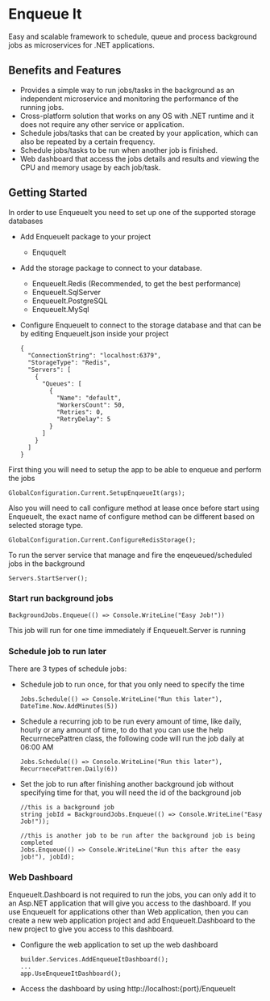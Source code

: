 # Enqueue It
Easy and scalable framework to schedule, queue and process background jobs as microservices for .NET applications.

## Benefits and Features
- Provides a simple way to run jobs/tasks in the background as an independent microservice and monitoring the performance of the running jobs.
- Cross-platform solution that works on any OS with .NET runtime and it does not require any other service or application.
- Schedule jobs/tasks that can be created by your application, which can also be repeated by a certain frequency.
- Schedule jobs/tasks to be run when another job is finished.
- Web dashboard that access the jobs details and results and viewing the CPU and memory usage by each job/task.

## Getting Started
In order to use EnqueueIt you need to set up one of the supported storage databases
- Add EnqueueIt package to your project
  - EnququeIt


- Add the storage package to connect to your database.
  - EnqueueIt.Redis (Recommended, to get the best performance)
  - EnqueueIt.SqlServer
  - EnqueueIt.PostgreSQL
  - EnqueueIt.MySql


- Configure EnqueueIt to connect to the storage database and that can be by editing EnqueueIt.json inside your project
  ```
  {
    "ConnectionString": "localhost:6379",
    "StorageType": "Redis",
    "Servers": [
      {
        "Queues": [
          {
            "Name": "default",
            "WorkersCount": 50,
            "Retries": 0,
            "RetryDelay": 5
          }
        ]
      }
    ]
  }
  ```
First thing you will need to setup the app to be able to enqueue and perform the jobs
  ```
  GlobalConfiguration.Current.SetupEnqueueIt(args);
  ```
Also you will need to call configure method at lease once before start using EnqueueIt, the exact name of configure method can be different based on selected storage type.
  ```
  GlobalConfiguration.Current.ConfigureRedisStorage();
  ```

To run the server service that manage and fire the enqeueued/scheduled jobs in the background
  ```
  Servers.StartServer();
  ```
  
### Start run background jobs
  ```
  BackgroundJobs.Enqueue(() => Console.WriteLine("Easy Job!"))
  ```
  This job will run for one time immediately if EnqueueIt.Server is running


### Schedule job to run later
  There are 3 types of schedule jobs:
  - Schedule job to run once, for that you only need to specify the time
    ```
    Jobs.Schedule(() => Console.WriteLine("Run this later"), DateTime.Now.AddMinutes(5))
    ```


  - Schedule a recurring job to be run every amount of time, like daily, hourly or any amount of time, to do that you can use the help RecurrnecePattren class, the following code will run the job daily at 06:00 AM
    ```
    Jobs.Schedule(() => Console.WriteLine("Run this later"), RecurrnecePattren.Daily(6))
    ```


  - Set the job to run after finishing another background job without specifying time for that, you will need the id of the background job
    ```
    //this is a background job
    string jobId = BackgroundJobs.Enqueue(() => Console.WriteLine("Easy Job!"));
    
    //this is another job to be run after the background job is being completed
    Jobs.Enqueue(() => Console.WriteLine("Run this after the easy job!"), jobId);
    ```

### Web Dashboard
  EnqueueIt.Dashboard is not required to run the jobs, you can only add it to an Asp.NET application that will give you access to the dashboard. If you use EnqueueIt for applications other than Web application, then you can create a new web application project and add EnqueueIt.Dashboard to the new project to give you access to this dashboard.
  - Configure the web application to set up the web dashboard
    ```
    builder.Services.AddEnqueueItDashboard();
    ...
    app.UseEnqueueItDashboard();
    ```
  - Access the dashboard by using http://localhost:{port}/EnqueueIt
